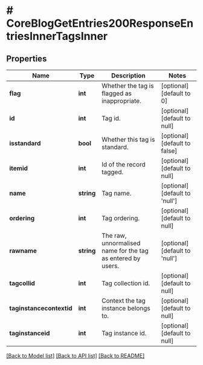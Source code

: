 # # CoreBlogGetEntries200ResponseEntriesInnerTagsInner

## Properties

Name | Type | Description | Notes
------------ | ------------- | ------------- | -------------
**flag** | **int** | Whether the tag is flagged as inappropriate. | [optional] [default to 0]
**id** | **int** | Tag id. | [optional] [default to null]
**isstandard** | **bool** | Whether this tag is standard. | [optional] [default to false]
**itemid** | **int** | Id of the record tagged. | [optional] [default to null]
**name** | **string** | Tag name. | [optional] [default to 'null']
**ordering** | **int** | Tag ordering. | [optional] [default to null]
**rawname** | **string** | The raw, unnormalised name for the tag as entered by users. | [optional] [default to 'null']
**tagcollid** | **int** | Tag collection id. | [optional] [default to null]
**taginstancecontextid** | **int** | Context the tag instance belongs to. | [optional] [default to null]
**taginstanceid** | **int** | Tag instance id. | [optional] [default to null]

[[Back to Model list]](../../README.md#models) [[Back to API list]](../../README.md#endpoints) [[Back to README]](../../README.md)
